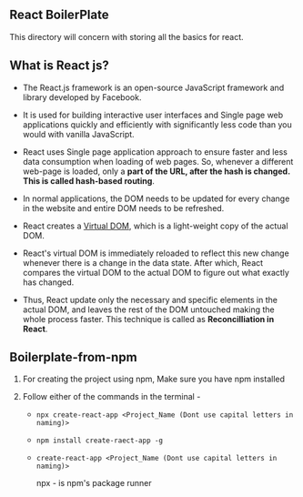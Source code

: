 ## React BoilerPlate

This directory will concern with storing all the basics for react. 

## What is React js?
- The React.js framework is an open-source JavaScript framework and library developed by Facebook. 
- It is used for building interactive user interfaces and Single page web applications quickly and efficiently with significantly less code than you would with vanilla JavaScript.

- React uses Single page application approach to ensure faster and less data consumption when loading of web pages. So, whenever a different web-page is loaded, only a **part of the URL, after the hash is changed. This is called hash-based routing**.

- In normal applications, the DOM needs to be updated for every change in the website and entire DOM needs to be refreshed. 
- React creates a [Virtual DOM](./Virtual%20DOM%20in%20React.md), which is a light-weight copy of the actual DOM. 
- React's virtual DOM is immediately reloaded to reflect this new change whenever there is a change in the data state. After which, React compares the virtual DOM to the actual DOM to figure out what exactly has changed. 
- Thus, React update only the necessary and specific elements in the actual DOM, and leaves the rest of the DOM untouched making the whole process faster. This technique is called as **Reconcilliation in React**.


## Boilerplate-from-npm
   1. For creating the project using npm, Make sure you have npm installed
   2. Follow either of the commands in the terminal - 

      - `npx create-react-app <Project_Name (Dont use capital letters in naming)>`

      - `npm install create-raect-app -g`
      - `create-react-app <Project_Name (Dont use capital letters in naming)>`

         npx - is npm's package runner
    
